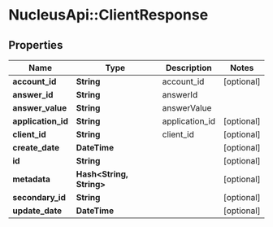 # NucleusApi::ClientResponse

## Properties
Name | Type | Description | Notes
------------ | ------------- | ------------- | -------------
**account_id** | **String** | account_id | [optional] 
**answer_id** | **String** | answerId | 
**answer_value** | **String** | answerValue | 
**application_id** | **String** | application_id | [optional] 
**client_id** | **String** | client_id | [optional] 
**create_date** | **DateTime** |  | [optional] 
**id** | **String** |  | [optional] 
**metadata** | **Hash&lt;String, String&gt;** |  | [optional] 
**secondary_id** | **String** |  | [optional] 
**update_date** | **DateTime** |  | [optional] 


